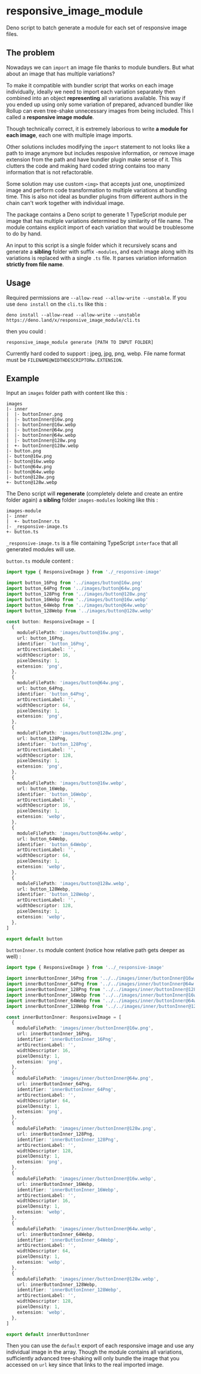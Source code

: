 # responsive_image_module

Deno script to batch generate a module for each set of responsive image files.

## The problem

Nowadays we can `import` an image file thanks to module bundlers. But what about an image that has multiple variations?

To make it compatible with bundler script that works on each image individually, ideally we need to import each variation separately then combined into an object **representing** all variations available. This way if you ended up using only some variation of prepared, advanced bundler like Rollup can even tree-shake unnecessary images from being included. This I called a **responsive image module**.

Though technically correct, it is extremely laborious to write **a module for each image**, each one with multiple image imports.

Other solutions includes modifying the `import` statement to not looks like a path to image anymore but includes resposive information, or remove image extension from the path and have bundler plugin make sense of it. This clutters the code and making hard coded string contains too many information that is not refactorable.

Some solution may use custom `<img>` that accepts just one, unoptimized image and perform code transformation to multiple variations at bundling time. This is also not ideal as bundler plugins from different authors in the chain can't work together with individual image.

The package contains a Deno script to generate 1 TypeScript module per image that has multiple variations determined by similarity of file name. The module contains explicit import of each variation that would be troublesome to do by hand.

An input to this script is a single folder which it recursively scans and generate a **sibling** folder with suffix `-modules`, and each image along with its variations is replaced with a single `.ts` file. It parses variation information **strictly from file name**.

## Usage

Required permissions are `--allow-read --allow-write --unstable`. If you use `deno install` on the `cli.ts` like this : 

```
deno install --allow-read --allow-write --unstable https://deno.land/x/responsive_image_module/cli.ts
```

then you could :

```
responsive_image_module generate [PATH TO INPUT FOLDER]
```

Currently hard coded to support : jpeg, jpg, png, webp. File name format must be `FILENAME@WIDTHDESCRIPTORw.EXTENSION`.

## Example

Input an `images` folder path with content like this :

```
images
|- inner
|  |- buttonInner.png
|  |- buttonInner@16w.png
|  |- buttonInner@16w.webp
|  |- buttonInner@64w.png
|  |- buttonInner@64w.webp
|  |- buttonInner@128w.png
|  +- buttonInner@128w.webp
|- button.png
|- button@16w.png
|- button@16w.webp
|- button@64w.png
|- button@64w.webp
|- button@128w.png
+- button@128w.webp
```

The Deno script will **regenerate** (completely delete and create an entire folder again) a **sibling** folder `images-modules` looking like this :

```
images-module
|- inner
|  +- buttonInner.ts
|- _responsive-image.ts
+- button.ts
```

`_responsive-image.ts` is a file containing TypeScript `interface` that all generated modules will use.

`button.ts` module content :

```ts
import type { ResponsiveImage } from './_responsive-image'

import button_16Png from '../images/button@16w.png'
import button_64Png from '../images/button@64w.png'
import button_128Png from '../images/button@128w.png'
import button_16Webp from '../images/button@16w.webp'
import button_64Webp from '../images/button@64w.webp'
import button_128Webp from '../images/button@128w.webp'

const button: ResponsiveImage = [
  {
    moduleFilePath: 'images/button@16w.png',
    url: button_16Png,
    identifier: 'button_16Png',
    artDirectionLabel: '',
    widthDescriptor: 16,
    pixelDensity: 1,
    extension: 'png',
  },
  {
    moduleFilePath: 'images/button@64w.png',
    url: button_64Png,
    identifier: 'button_64Png',
    artDirectionLabel: '',
    widthDescriptor: 64,
    pixelDensity: 1,
    extension: 'png',
  },
  {
    moduleFilePath: 'images/button@128w.png',
    url: button_128Png,
    identifier: 'button_128Png',
    artDirectionLabel: '',
    widthDescriptor: 128,
    pixelDensity: 1,
    extension: 'png',
  },
  {
    moduleFilePath: 'images/button@16w.webp',
    url: button_16Webp,
    identifier: 'button_16Webp',
    artDirectionLabel: '',
    widthDescriptor: 16,
    pixelDensity: 1,
    extension: 'webp',
  },
  {
    moduleFilePath: 'images/button@64w.webp',
    url: button_64Webp,
    identifier: 'button_64Webp',
    artDirectionLabel: '',
    widthDescriptor: 64,
    pixelDensity: 1,
    extension: 'webp',
  },
  {
    moduleFilePath: 'images/button@128w.webp',
    url: button_128Webp,
    identifier: 'button_128Webp',
    artDirectionLabel: '',
    widthDescriptor: 128,
    pixelDensity: 1,
    extension: 'webp',
  },
]

export default button
```

`buttonInner.ts` module content (notice how relative path gets deeper as well) :

```ts
import type { ResponsiveImage } from '../_responsive-image'

import innerButtonInner_16Png from '../../images/inner/buttonInner@16w.png'
import innerButtonInner_64Png from '../../images/inner/buttonInner@64w.png'
import innerButtonInner_128Png from '../../images/inner/buttonInner@128w.png'
import innerButtonInner_16Webp from '../../images/inner/buttonInner@16w.webp'
import innerButtonInner_64Webp from '../../images/inner/buttonInner@64w.webp'
import innerButtonInner_128Webp from '../../images/inner/buttonInner@128w.webp'

const innerButtonInner: ResponsiveImage = [
  {
    moduleFilePath: 'images/inner/buttonInner@16w.png',
    url: innerButtonInner_16Png,
    identifier: 'innerButtonInner_16Png',
    artDirectionLabel: '',
    widthDescriptor: 16,
    pixelDensity: 1,
    extension: 'png',
  },
  {
    moduleFilePath: 'images/inner/buttonInner@64w.png',
    url: innerButtonInner_64Png,
    identifier: 'innerButtonInner_64Png',
    artDirectionLabel: '',
    widthDescriptor: 64,
    pixelDensity: 1,
    extension: 'png',
  },
  {
    moduleFilePath: 'images/inner/buttonInner@128w.png',
    url: innerButtonInner_128Png,
    identifier: 'innerButtonInner_128Png',
    artDirectionLabel: '',
    widthDescriptor: 128,
    pixelDensity: 1,
    extension: 'png',
  },
  {
    moduleFilePath: 'images/inner/buttonInner@16w.webp',
    url: innerButtonInner_16Webp,
    identifier: 'innerButtonInner_16Webp',
    artDirectionLabel: '',
    widthDescriptor: 16,
    pixelDensity: 1,
    extension: 'webp',
  },
  {
    moduleFilePath: 'images/inner/buttonInner@64w.webp',
    url: innerButtonInner_64Webp,
    identifier: 'innerButtonInner_64Webp',
    artDirectionLabel: '',
    widthDescriptor: 64,
    pixelDensity: 1,
    extension: 'webp',
  },
  {
    moduleFilePath: 'images/inner/buttonInner@128w.webp',
    url: innerButtonInner_128Webp,
    identifier: 'innerButtonInner_128Webp',
    artDirectionLabel: '',
    widthDescriptor: 128,
    pixelDensity: 1,
    extension: 'webp',
  },
]

export default innerButtonInner
```

Then you can use the `default` export of each responsive image and use any individual image in the array. Though the module contains all variations, sufficiently advanced tree-shaking will only bundle the image that you accessed on `url` key since that links to the real imported image.
